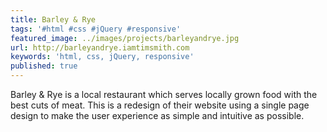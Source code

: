 ```yaml
---
title: Barley & Rye
tags: '#html #css #jQuery #responsive'
featured_image: ../images/projects/barleyandrye.jpg
url: http://barleyandrye.iamtimsmith.com
keywords: 'html, css, jQuery, responsive'
published: true
---
```


Barley & Rye is a local restaurant which serves locally grown food with the best cuts of meat. This is a redesign of their website using a single page design to make the user experience as simple and intuitive as possible.
